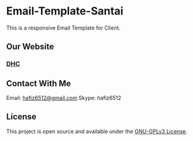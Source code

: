 # Email-Template-Santai
 This is a responsive Email Template for Client.

## Our Website
### [DHC](http://diehardcoder.com)

## Contact With Me
Email: hafiz6512@gmail.com
Skype: hafiz6512

## License

This project is open source and available under the [GNU-GPLv3 License](./LICENSE).
